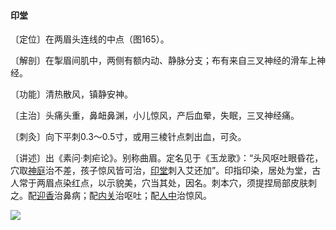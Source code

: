 #### 印堂

〔定位〕在两眉头连线的中点（图165）。

〔解剖〕在掣眉间肌中，两侧有额内动、静脉分支；布有来自三叉神经的滑车上神经。

〔功能〕清热散风，镇静安神。

〔主治〕头痛头重，鼻衄鼻渊，小儿惊风，产后血晕，失眠，三叉神经痛。

〔刺灸〕向下平刺0.3～0.5寸，或用三棱针点刺出血，可灸。

〔讲述〕出《素问·刺疟论》。别称曲眉。定名见于《玉龙歌》：“头风呕吐眼昏花，穴取[神庭](https://www.gmzyjc.com/read/zjs/zjs3.2.2-0.0.1.3.24.md)治不差，孩子惊风皆可治，[印堂](https://www.gmzyjc.com/read/zjs/zjs3.4-0.1.1.2.0.md)刺入艾还加”。印指印染，居处为堂，古人常于两眉点染红点，以示貌美，穴当其处，因名。刺本穴，须提捏局部皮肤刺之。配[迎香](https://www.gmzyjc.com/read/zjs/zjs3.1.1-3-0.1.2.3.20.md)治鼻病；配[内关](https://www.gmzyjc.com/read/zjs/zjs3.1.9-12-0.0.1.3.6.md)治呕吐；配[人中](https://www.gmzyjc.com/read/zjs/zjs3.2.2-0.0.1.3.26.md)治惊风。

![](img/图165.jpg)
